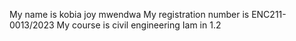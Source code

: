 My name is kobia joy mwendwa
My registration number is ENC211-0013/2023
My course is civil engineering
Iam in 1.2

